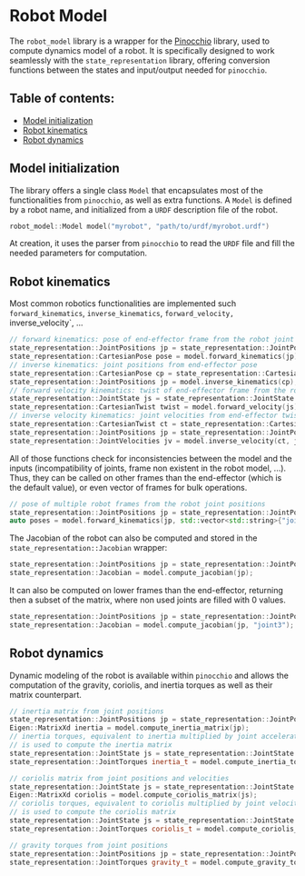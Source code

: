 # Robot Model

The `robot_model` library is a wrapper for the [Pinocchio](https://github.com/stack-of-tasks/pinocchio) library, used
to compute dynamics model of a robot.
It is specifically designed to work seamlessly with the `state_representation` library, offering conversion functions
between the states and input/output needed for `pinocchio`.

## Table of contents:
* [Model initialization](#model-initialization)
* [Robot kinematics](#robot-kinematics)
* [Robot dynamics](#robot-dynamics)

## Model initialization

The library offers a single class `Model` that encapsulates most of the functionalities from `pinocchio`, as well
as extra functions.
A `Model` is defined by a robot name, and initialized from a `URDF` description file of the robot.

```cpp
robot_model::Model model("myrobot", "path/to/urdf/myrobot.urdf")
```

At creation, it uses the parser from `pinocchio` to read the `URDF` file and fill the needed parameters for computation.

## Robot kinematics

Most common robotics functionalities are implemented such `forward_kinematics`, `inverse_kinematics`,
`forward_velocity, `inverse_velocity`, ...

```cpp
// forward kinematics: pose of end-effector frame from the robot joint positions
state_representation::JointPositions jp = state_representation::JointPositions::Random("myrobot", 7);
state_representation::CartesianPose pose = model.forward_kinematics(jp);
// inverse kinematics: joint positions from end-effector pose
state_representation::CartesianPose cp = state_representation::CartesianPose::Random("eef");
state_representation::JointPositions jp = model.inverse_kinematics(cp);
// forward velocity kinematics: twist of end-effector frame from the robot joint velocities and positions
state_representation::JointState js = state_representation::JointState::Random("myrobot", 7);
state_representation::CartesianTwist twist = model.forward_velocity(js);
// inverse velocity kinematics: joint velocities from end-effector twist and current state of the robot
state_representation::CartesianTwist ct = state_representation::CartesianTwist::Random("eef");
state_representation::JointPositions jp = state_representation::JointPositions::Random("myrobot", 7);
state_representation::JointVelocities jv = model.inverse_velocity(ct, jp);
```

All of those functions check for inconsistencies between the model and the inputs (incompatibility of joints, frame
non existent in the robot model, ...).
Thus, they can be called on other frames than the end-effector (which is the default value), or even vector of frames
for bulk operations.

```cpp
// pose of multiple robot frames from the robot joint positions
state_representation::JointPositions jp = state_representation::JointPositions::Random("myrobot", 7);
auto poses = model.forward_kinematics(jp, std::vector<std::string>{"joint2", "eef_link"});
```

The Jacobian of the robot can also be computed and stored in the `state_representation::Jacobian` wrapper:

```cpp
state_representation::JointPositions jp = state_representation::JointPositions::Random("myrobot", 7);
state_representation::Jacobian = model.compute_jacobian(jp);
```

It can also be computed on lower frames than the end-effector, returning then a subset of the matrix, where non used
joints are filled with 0 values.

```cpp
state_representation::JointPositions jp = state_representation::JointPositions::Random("myrobot", 7);
state_representation::Jacobian = model.compute_jacobian(jp, "joint3");
```

## Robot dynamics

Dynamic modeling of the robot is available within `pinocchio` and allows the computation of the gravity, coriolis, and
inertia torques as well as their matrix counterpart.

```cpp
// inertia matrix from joint positions
state_representation::JointPositions jp = state_representation::JointPositions::Random("myrobot", 7);
Eigen::MatrixXd inertia = model.compute_inertia_matrix(jp);
// inertia torques, equivalent to inertia multiplied by joint accelerations. The joint positions part of the state
// is used to compute the inertia matrix
state_representation::JointState js = state_representation::JointState::Random("myrobot", 7);
state_representation::JointTorques inertia_t = model.compute_inertia_torques(js);

// coriolis matrix from joint positions and velocities
state_representation::JointState js = state_representation::JointState::Random("myrobot", 7);
Eigen::MatrixXd coriolis = model.compute_coriolis_matrix(js);
// coriolis torques, equivalent to coriolis multiplied by joint velocities. The joint positions part of the state
// is used to compute the coriolis matrix
state_representation::JointState js = state_representation::JointState::Random("myrobot", 7);
state_representation::JointTorques coriolis_t = model.compute_coriolis_torques(js);

// gravity torques from joint positions
state_representation::JointPositions jp = state_representation::JointPositions::Random("myrobot", 7);
state_representation::JointTorques gravity_t = model.compute_gravity_torques(jp);
```
